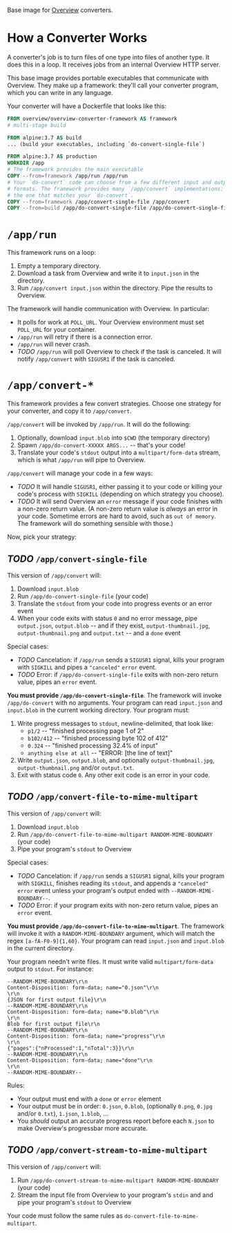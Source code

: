 Base image for [Overview](https://github.com/overview/overview-server) converters.

# How a Converter Works

A converter's job is to turn files of one type into files of another type. It
does this in a loop. It receives jobs from an internal Overview HTTP server.

This base image provides portable executables that communicate with Overview.
They make up a framework: they'll call your converter program, which you can
write in any language.

Your converter will have a Dockerfile that looks like this:

```Dockerfile
FROM overview/overview-converter-framework AS framework
# multi-stage build

FROM alpine:3.7 AS build
... (build your executables, including `do-convert-single-file`)

FROM alpine:3.7 AS production
WORKDIR /app
# The framework provides the main executable
COPY --from=framework /app/run /app/run
# Your `do-convert` code can choose from a few different input and output
# formats. The framework provides many `/app/convert` implementations: pick
# the one that matches your `do-convert`.
COPY --from=framework /app/convert-single-file /app/convert
COPY --from=build /app/do-convert-single-file /app/do-convert-single-file
```

# `/app/run`

This framework runs on a loop:

1. Empty a temporary directory.
1. Download a task from Overview and write it to `input.json` in the directory.
1. Run `/app/convert input.json` within the directory. Pipe the results to
   Overview.

The framework will handle communication with Overview. In particular:

* It polls for work at `POLL_URL`. Your Overview environment must set `POLL_URL`
  for your container.
* `/app/run` will retry if there is a connection error.
* `/app/run` will never crash.
* *TODO* `/app/run` will poll Overview to check if the task is canceled. It
  will notify `/app/convert` with `SIGUSR1` if the task is canceled.

# `/app/convert-*`

This framework provides a few convert strategies. Choose one strategy for your
converter, and copy it to `/app/convert`.

`/app/convert` will be invoked by `/app/run`. It will do the following:

1. Optionally, download `input.blob` into `$CWD` (the temporary directory)
1. Spawn `/app/do-convert-XXXXX ARGS...` -- that's your code!
1. Translate your code's `stdout` output into a `multipart/form-data` stream,
   which is what `/app/run` will pipe to Overview.

`/app/convert` will manage your code in a few ways:

* *TODO* It will handle `SIGUSR1`, either passing it to your code or killing
  your code's process with `SIGKILL` (depending on which strategy you choose).
* *TODO* It will send Overview an `error` message if your code finishes with a
  non-zero return value. (A non-zero return value is _always_ an error in your
  code. Sometime errors are hard to avoid, such as `out of memory`. The
  framework will do something sensible with those.)

Now, pick your strategy:

## *TODO* `/app/convert-single-file`

This version of `/app/convert` will:

1. Download `input.blob`
2. Run `/app/do-convert-single-file` (your code)
3. Translate the `stdout` from your code into progress events or an error event
4. When your code exits with status `0` and no error message, pipe
   `output.json`, `output.blob` -- and if they exist, `output-thumbnail.jpg`,
   `output-thumbnail.png` and `output.txt` -- and a `done` event

Special cases:

* *TODO* Cancelation: if `/app/run` sends a `SIGUSR1` signal, kills your program
  with `SIGKILL` and pipes a `"canceled"` `error` event.
* *TODO* Error: if `/app/do-convert-single-file` exits with non-zero return
  value, pipes an `error` event.

**You must provide `/app/do-convert-single-file`**. The framework will invoke
`/app/do-convert` with no arguments. Your program can read `input.json` and
`input.blob` in the current working directory. Your program must:

1. Write progress messages to `stdout`, newline-delimited, that look like:
    * `p1/2` -- "finished processing page 1 of 2"
    * `b102/412` -- "finished processing byte 102 of 412"
    * `0.324` -- "finished processing 32.4% of input"
    * `anything else at all` -- "ERROR: [the line of text]"
2. Write `output.json`, `output.blob`, and optionally `output-thumbnail.jpg`,
   `output-thumbnail.png` and/or `output.txt`.
3. Exit with status code `0`. Any other exit code is an error in your code.

## *TODO* `/app/convert-file-to-mime-multipart`

This version of `/app/convert` will:

1. Download `input.blob`
2. Run `/app/do-convert-file-to-mime-multipart RANDOM-MIME-BOUNDARY` (your code)
3. Pipe your program's `stdout` to Overview

Special cases:

* *TODO* Cancelation: if `/app/run` sends a `SIGUSR1` signal, kills your program
  with `SIGKILL`, finishes reading its `stdout`, and appends a `"canceled"`
  `error` event unless your program's output ended with
  `--RANDOM-MIME-BOUNDARY--`.
* *TODO* Error: if your program exits with non-zero return value, pipes an
  `error` event.

**You must provide `/app/do-convert-file-to-mime-multipart`**. The framework
will invoke it with a `RANDOM-MIME-BOUNDARY` argument, which will match the
regex `[a-fA-F0-9]{1,60}`. Your program can read `input.json` and `input.blob`
in the current directory.

Your program needn't write files. It must write valid `multipart/form-data`
output to `stdout`. For instance:

```multipart/form-data
--RANDOM-MIME-BOUNDARY\r\n
Content-Disposition: form-data; name="0.json"\r\n
\r\n
{JSON for first output file}\r\n
--RANDOM-MIME-BOUNDARY\r\n
Content-Disposition: form-data; name="0.blob"\r\n
\r\n
Blob for first output file\r\n
--RANDOM-MIME-BOUNDARY\r\n
Content-Disposition: form-data; name="progress"\r\n
\r\n
{"pages":{"nProcessed":1,"nTotal":3}}\r\n
--RANDOM-MIME-BOUNDARY\r\n
Content-Disposition: form-data; name="done"\r\n
\r\n
--RANDOM-MIME-BOUNDARY--
```

Rules:

* Your output must end with a `done` or `error` element
* Your output must be in order: `0.json`, `0.blob`, (optionally `0.png`,
  `0.jpg` and/or `0.txt`), `1.json`, `1.blob`, ...
* You _should_ output an accurate progress report before each `N.json` to make
  Overview's progressbar more accurate.

## *TODO* `/app/convert-stream-to-mime-multipart`

This version of `/app/convert` will:

1. Run `/app/do-convert-stream-to-mime-multipart RANDOM-MIME-BOUNDARY` (your
   code)
2. Stream the input file from Overview to your program's `stdin` and and pipe
   your program's `stdout` to Overview

Your code must follow the same rules as `do-convert-file-to-mime-multipart`.
